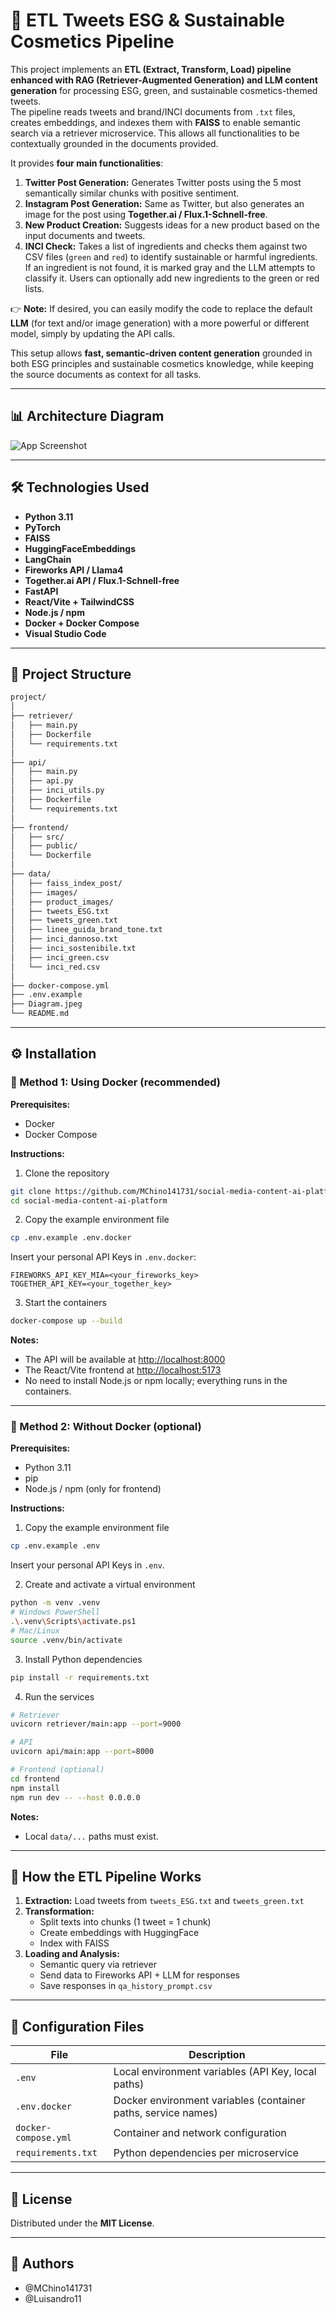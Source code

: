 # 🧠 ETL Tweets ESG & Sustainable Cosmetics Pipeline

This project implements an **ETL (Extract, Transform, Load) pipeline enhanced with RAG (Retriever-Augmented Generation) and LLM content generation** for processing ESG, green, and sustainable cosmetics-themed tweets.  
The pipeline reads tweets and brand/INCI documents from `.txt` files, creates embeddings, and indexes them with **FAISS** to enable semantic search via a retriever microservice. This allows all functionalities to be contextually grounded in the documents provided.

It provides **four main functionalities**:

1. **Twitter Post Generation:** Generates Twitter posts using the 5 most semantically similar chunks with positive sentiment.  
2. **Instagram Post Generation:** Same as Twitter, but also generates an image for the post using **Together.ai / Flux.1-Schnell-free**.  
3. **New Product Creation:** Suggests ideas for a new product based on the input documents and tweets.  
4. **INCI Check:** Takes a list of ingredients and checks them against two CSV files (`green` and `red`) to identify sustainable or harmful ingredients. If an ingredient is not found, it is marked gray and the LLM attempts to classify it. Users can optionally add new ingredients to the green or red lists.

👉 **Note:** If desired, you can easily modify the code to replace the default **LLM** (for text and/or image generation) with a more powerful or different model, simply by updating the API calls.

This setup allows **fast, semantic-driven content generation** grounded in both ESG principles and sustainable cosmetics knowledge, while keeping the source documents as context for all tasks.

---

## 📊 Architecture Diagram

![App Screenshot](Diagram.jpeg)

---

## 🛠️ Technologies Used

- **Python 3.11**
- **PyTorch**
- **FAISS**
- **HuggingFaceEmbeddings**
- **LangChain**
- **Fireworks API / Llama4**
- **Together.ai API / Flux.1-Schnell-free**
- **FastAPI**
- **React/Vite + TailwindCSS**
- **Node.js / npm**
- **Docker + Docker Compose**
- **Visual Studio Code**

---

## 📁 Project Structure

```bash
project/
│
├── retriever/
│   ├── main.py              
│   ├── Dockerfile
│   └── requirements.txt
│
├── api/
│   ├── main.py              
│   ├── api.py               
│   ├── inci_utils.py        
│   ├── Dockerfile
│   └── requirements.txt
│
├── frontend/
│   ├── src/
│   ├── public/
│   └── Dockerfile
│
├── data/
│   ├── faiss_index_post/
│   ├── images/
│   ├── product_images/
│   ├── tweets_ESG.txt
│   ├── tweets_green.txt
│   ├── linee_guida_brand_tone.txt
│   ├── inci_dannoso.txt
│   ├── inci_sostenibile.txt
│   ├── inci_green.csv
│   └── inci_red.csv
│
├── docker-compose.yml
├── .env.example
├── Diagram.jpeg
└── README.md
```

---

## ⚙️ Installation

### 🐳 Method 1: Using Docker (recommended)

**Prerequisites:**
- Docker
- Docker Compose

**Instructions:**

1. Clone the repository
```bash
git clone https://github.com/MChino141731/social-media-content-ai-platform.git
cd social-media-content-ai-platform
```

2. Copy the example environment file
```bash
cp .env.example .env.docker
```
Insert your personal API Keys in `.env.docker`:
```env
FIREWORKS_API_KEY_MIA=<your_fireworks_key>
TOGETHER_API_KEY=<your_together_key>
```

3. Start the containers
```bash
docker-compose up --build
```

**Notes:**
- The API will be available at [http://localhost:8000](http://localhost:8000)  
- The React/Vite frontend at [http://localhost:5173](http://localhost:5173)  
- No need to install Node.js or npm locally; everything runs in the containers.

---

### 🐍 Method 2: Without Docker (optional)

**Prerequisites:**
- Python 3.11
- pip
- Node.js / npm (only for frontend)

**Instructions:**

1. Copy the example environment file
```bash
cp .env.example .env
```
Insert your personal API Keys in `.env`.

2. Create and activate a virtual environment
```bash
python -m venv .venv
# Windows PowerShell
.\.venv\Scripts\activate.ps1
# Mac/Linux
source .venv/bin/activate
```

3. Install Python dependencies
```bash
pip install -r requirements.txt
```

4. Run the services
```bash
# Retriever
uvicorn retriever/main:app --port=9000

# API
uvicorn api/main:app --port=8000

# Frontend (optional)
cd frontend
npm install
npm run dev -- --host 0.0.0.0
```

**Notes:**
- Local `data/...` paths must exist.

---

## 🧪 How the ETL Pipeline Works

1. **Extraction:** Load tweets from `tweets_ESG.txt` and `tweets_green.txt`  
2. **Transformation:**  
   - Split texts into chunks (1 tweet = 1 chunk)  
   - Create embeddings with HuggingFace  
   - Index with FAISS  
3. **Loading and Analysis:**  
   - Semantic query via retriever  
   - Send data to Fireworks API + LLM for responses  
   - Save responses in `qa_history_prompt.csv`  

---

## 📌 Configuration Files

| File | Description |
|------|------------|
| `.env` | Local environment variables (API Key, local paths) |
| `.env.docker` | Docker environment variables (container paths, service names) |
| `docker-compose.yml` | Container and network configuration |
| `requirements.txt` | Python dependencies per microservice |

---

## 📄 License

Distributed under the **MIT License**.

---

## 👤 Authors

- @MChino141731 
- @Luisandro11
